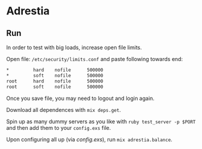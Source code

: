 # Adrestia

## Run
In order to test with big loads, increase open file limits.

Open file: `/etc/security/limits.conf` and paste following towards end:
~~~bash
*         hard    nofile      500000
*         soft    nofile      500000
root      hard    nofile      500000
root      soft    nofile      500000
~~~

Once you save file, you may need to logout and login again.

Download all dependences with `mix deps.get`.

Spin up as many dummy servers as you like with `ruby test_server -p $PORT` and then add them to your `config.exs` file.

Upon configuring all up (via _config.exs_), run `mix adrestia.balance`.
